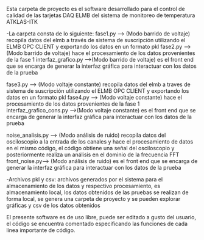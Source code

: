 Esta carpeta de proyecto es el software desarrollado para el control de calidad de las tarjetas DAQ ELMB del sistema de monitoreo de temperatura ATKLAS-ITK

-La carpeta consta de lo siguiente:
fase1.py --> (Modo barrido de voltaje) recopila datos del elmb a través de sistema de suscripción utilizando el ELMB OPC CLIENT y exportando los datos en un formato pkl
fase2.py --> (Modo barrido de voltaje) hace el procesamiento de los datos provenientes de la fase 1
interfaz_grafico.py -->(Modo barrido de voltaje) es el front end que se encarga de generar la interfaz gráfica para interactuar con los datos de la prueba

fase3.py --> (Modo voltaje constante) recopila datos del elmb a traves de sistema de suscripción utilizando el ELMB OPC CLIENT y exportando los datos en un formato pkl
fase4.py --> (Modo voltaje constante) hace el procesamiento de los datos provenientes de la fase 1
interfaz_grafico_cons.py -->(Modo voltaje constante) es el front end que se encarga de generar la interfaz gráfica para interactuar con los datos de la prueba

noise_analisis.py --> (Modo análisis de ruido) recopila datos del osciloscopio a la entrada de los canales y hace el procesamiento de datos en el mismo código, el código obtiene una señal del osciloscopio y posteriormente realiza un análisis en el dominio de la frecuencia FFT
front_noise.py--> (Modo análisis de ruido) es el front end que se encarga de generar la interfaz gráfica para interactuar con los datos de la prueba

-Archivos pkl y csv: archivos generados por el sistema para el almacenamiento de los datos y respectivo procesamiento, es almacenamiento local, los datos obtenidos de las pruebas se realizan de forma local, se genera una carpeta de proyecto y se pueden explorar gráficas y csv de los datos obtenidos

El presente software es de uso libre, puede ser editado a gusto del usuario, el código se encuentra comentado especificando las funciones de cada línea importante de código.



